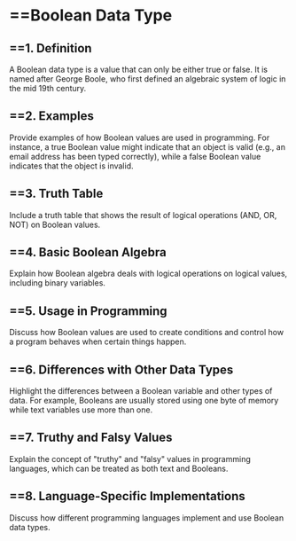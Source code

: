 # ==Boolean Data Type

## ==1. Definition
A Boolean data type is a value that can only be either true or false. It is named after George Boole, who first defined an algebraic system of logic in the mid 19th century.

## ==2. Examples
Provide examples of how Boolean values are used in programming. For instance, a true Boolean value might indicate that an object is valid (e.g., an email address has been typed correctly), while a false Boolean value indicates that the object is invalid.

## ==3. Truth Table
Include a truth table that shows the result of logical operations (AND, OR, NOT) on Boolean values.

## ==4. Basic Boolean Algebra
Explain how Boolean algebra deals with logical operations on logical values, including binary variables.

## ==5. Usage in Programming
Discuss how Boolean values are used to create conditions and control how a program behaves when certain things happen.

## ==6. Differences with Other Data Types
Highlight the differences between a Boolean variable and other types of data. For example, Booleans are usually stored using one byte of memory while text variables use more than one.

## ==7. Truthy and Falsy Values
Explain the concept of "truthy" and "falsy" values in programming languages, which can be treated as both text and Booleans.

## ==8. Language-Specific Implementations
Discuss how different programming languages implement and use Boolean data types.
